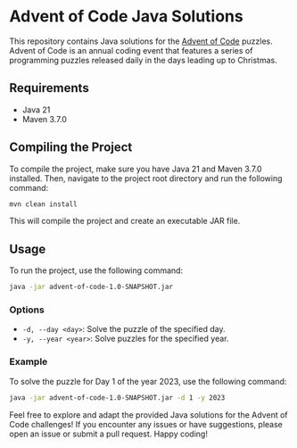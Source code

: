 # Advent of Code Java Solutions

This repository contains Java solutions for the [Advent of Code](https://adventofcode.com) puzzles. Advent of Code is an annual coding event that features a series of programming puzzles released daily in the days leading up to Christmas.

## Requirements

- Java 21
- Maven 3.7.0

## Compiling the Project

To compile the project, make sure you have Java 21 and Maven 3.7.0 installed. Then, navigate to the project root directory and run the following command:

```bash
mvn clean install
```

This will compile the project and create an executable JAR file.

## Usage

To run the project, use the following command:

```bash
java -jar advent-of-code-1.0-SNAPSHOT.jar
```

### Options

- `-d, --day <day>`: Solve the puzzle of the specified day.
- `-y, --year <year>`: Solve puzzles for the specified year.

### Example

To solve the puzzle for Day 1 of the year 2023, use the following command:

```bash
java -jar advent-of-code-1.0-SNAPSHOT.jar -d 1 -y 2023
```


Feel free to explore and adapt the provided Java solutions for the Advent of Code challenges! If you encounter any issues or have suggestions, please open an issue or submit a pull request. Happy coding!